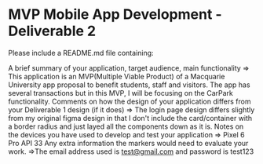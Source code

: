 # MVP Mobile App Development - Deliverable 2


Please include a README.md file containing: 

A brief summary of your application, target audience, main functionality
=> This application is an MVP(Multiple Viable Product) of a Macquarie University app proposal to benefit students, staff and visitors. The app has several transactions but in this MVP, I will be focusing on the CarPark functionality. 
Comments on how the design of your application differs from your Deliverable 1 design (if it does)
=> The login page design differs slightly from my original figma design in that I don't include the card/container with a border radius and just layed all the components down as it is. 
Notes on the devices you have used to develop and test your application
=> Pixel 6 Pro API 33
Any extra information the markers would need to evaluate your work.
=>The email address used is test@gmail.com and password is test123